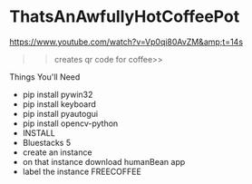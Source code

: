# ThatsAnAwfullyHotCoffeePot
https://www.youtube.com/watch?v=Vp0qi80AvZM&amp;t=14s

>>creates qr code for coffee>>

Things You'll Need
- pip install pywin32
- pip install keyboard
- pip install pyautogui
- pip install opencv-python
- INSTALL
- Bluestacks 5
- create an instance
- on that instance download humanBean app
- label the instance FREECOFFEE






